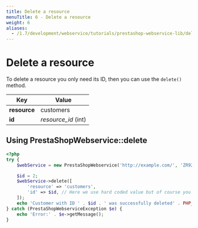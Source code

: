 ```yaml
---
title: Delete a resource
menuTitle: 6 - Delete a resource
weight: 6
aliases:
  - /1.7/development/webservice/tutorials/prestashop-webservice-lib/delete-resource/
---
```


# Delete a resource

To delete a resource you only need its ID, then you can use the `delete()` method.

| Key          | Value               |
|--------------|---------------------|
| **resource** | customers           |
| **id**       | *resource_id* (int) |

## Using PrestaShopWebservice::delete

```php
<?php
try {
    $webService = new PrestaShopWebservice('http://example.com/', 'ZR92FNY5UFRERNI3O9Z5QDHWKTP3YIIT', false);

    $id = 2;
    $webService->delete([
        'resource' => 'customers',
        'id' => $id, // Here we use hard coded value but of course you could get this ID from a request parameter or anywhere else
    ]);
    echo 'Customer with ID ' . $id . ' was successfully deleted' . PHP_EOL;
} catch (PrestaShopWebserviceException $e) {
    echo 'Error:' . $e->getMessage();
}
```

